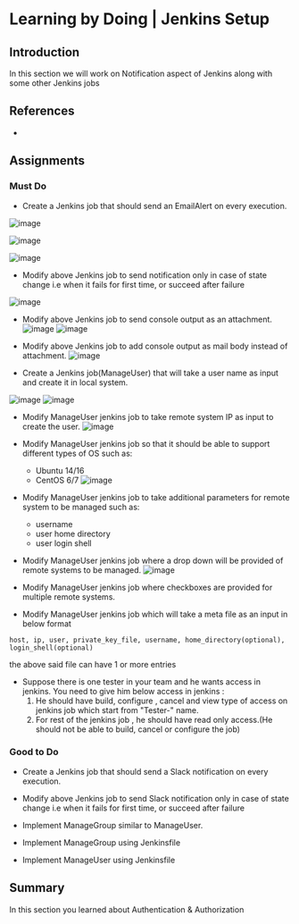# Learning by Doing | Jenkins Setup

## Introduction
In this section we will work on Notification aspect of Jenkins along with some other Jenkins jobs

## References
*

## Assignments
### Must Do
* Create a Jenkins job that should send an EmailAlert on every execution.

![image](images/emailconfig.png)

![image](images/trigger.png)

![image](images/amil.png)

* Modify above Jenkins job to send notification only in case of state change 
   i.e when it fails for first time, or succeed after failure

![image](images/trige.png)

* Modify above Jenkins job to send console output as an attachment.
![image](images/buildlogs.png)
![image](images/attach.png)
* Modify above Jenkins job to add console output as mail body instead of attachment.
![image](images/content.png)

* Create a Jenkins job(ManageUser) that will take a user name as input and create it in local system.

![image](images/images/user.png)
![image](images/useradd.png)

* Modify ManageUser jenkins job to take remote system IP as input to create the user.
![image](images/copying.png)

* Modify ManageUser jenkins job so that it should be able to support different types of OS such as:
  * Ubuntu 14/16
  * CentOS 6/7
![image](images/chioceparameter.png)



* Modify ManageUser jenkins job to take additional parameters for remote system to be managed such as:
  * username
  * user home directory
  * user login shell



* Modify ManageUser jenkins job where a drop down will be provided of remote systems to be managed.
![image](images/copying.png)
* Modify ManageUser jenkins job where checkboxes are provided for multiple remote systems.

* Modify ManageUser jenkins job which will take a meta file as an input in below format

```host, ip, user, private_key_file, username, home_directory(optional), login_shell(optional)```

the above said file can have 1 or more entries

* Suppose there is one tester in your team and he wants access in jenkins. You need to give him below access in jenkins :
   1. He should have build, configure , cancel and view type of access on jenkins job which start from "Tester-" name.
   2. For rest of the jenkins job , he should have read only access.(He should not be able to build, cancel or configure the job)


### Good to Do
* Create a Jenkins job that should send a Slack notification on every execution.
* Modify above Jenkins job to send Slack notification only in case of state change i.e when it fails for first time, or succeed after failure

* Implement ManageGroup similar to ManageUser.
* Implement ManageGroup using Jenkinsfile
* Implement ManageUser using Jenkinsfile


## Summary
In this section you learned about Authentication & Authorization
